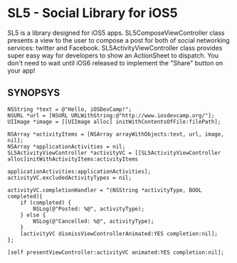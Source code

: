 SL5 - Social Library for iOS5
=============================

SL5 is a library designed for iOS5 apps.
SL5ComposeViewController class presents a view to the user to compose a post for both of social networking services: twitter and Facebook.
SL5ActivityViewController class provides super easy way for developers to show an ActionSheet to dispatch.
You don't need to wait until iOS6 released to implement the "Share" button on your app!

SYNOPSYS
--------
    
    NSString *text = @"Hello, iOSDevCamp!";
    NSURL *url = [NSURL URLWithString:@"http://www.iosdevcamp.org/"];
    UIImage *image = [[UIImage alloc] initWithContentsOfFile:filePath];

    NSArray *activityItems = [NSArray arrayWithObjects:text, url, image, nil];
    NSArray *applicationActivities = nil;
    SL5ActivityViewController *activityVC = [[SL5ActivityViewController alloc]initWithActivityItems:activityItems
                                            applicationActivities:applicationActivities];
    activityVC.excludedActivityTypes = nil;
    
    activityVC.completionHandler = ^(NSString *activityType, BOOL completed){
        if (completed) {
            NSLog(@"Posted: %@", activityType);
        } else {
            NSLog(@"Cancelled: %@", activityType);
        }
        [activityVC dismissViewControllerAnimated:YES completion:nil];
    };

    [self presentViewController:activityVC animated:YES completion:nil];
